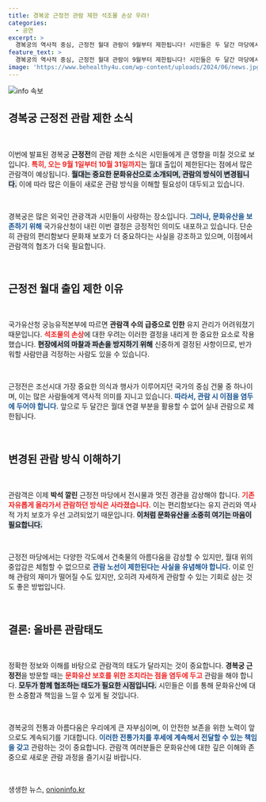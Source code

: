 ```yaml
---
title: 경복궁 근정전 관람 제한 석조물 손상 우려!
categories:
  - 공연
excerpt: >
  경복궁의 역사적 중심, 근정전 월대 관람이 9월부터 제한됩니다! 시민들은 두 달간 마당에서만 관람 가능해져, 문화유산 보존의 중요성이 다시금 강조됩니다. 놓치지 마세요!
feature_text: >
  경복궁의 역사적 중심, 근정전 월대 관람이 9월부터 제한됩니다! 시민들은 두 달간 마당에서만 관람 가능해져, 문화유산 보존의 중요성이 다시금 강조됩니다. 놓치지 마세요!
image: 'https://www.behealthy4u.com/wp-content/uploads/2024/06/news.jpg'
---
```


<p><img src="https://www.behealthy4u.com/wp-content/uploads/2024/06/news.jpg" alt="info 속보" /></p>

<h2 data-ke-size="size26">경복궁 근정전 관람 제한 소식</h2>

<p data-ke-size="size16">&nbsp;</p>

<p>이번에 발표된 경복궁 <b>근정전</b>의 관람 제한 소식은 시민들에게 큰 영향을 미칠 것으로 보입니다. <b><span style="color: #ee2323;">특히, 오는 9월 1일부터 10월 31일까지</span></b>는 월대 출입이 제한된다는 점에서 많은 관람객이 예상됩니다. <b><span style="background-color: #21538527;">월대는 중요한 문화유산으로 소개되며, 관람의 방식이 변경됩니다.</span></b> 이에 따라 많은 이들이 새로운 관람 방식을 이해할 필요성이 대두되고 있습니다. </p>

<p data-ke-size="size16">&nbsp;</p>

<p>경복궁은 많은 외국인 관광객과 시민들이 사랑하는 장소입니다. <b><span style="color: #1a5490;">그러나, 문화유산을 보존하기 위해</span></b> 국가유산청이 내린 이번 결정은 긍정적인 의미도 내포하고 있습니다. 단순히 관람의 편리함보다 문화재 보호가 더 중요하다는 사실을 강조하고 있으며, 이점에서 관람객의 협조가 더욱 필요합니다.</p>

<p data-ke-size="size16">&nbsp;</p>

<h2 data-ke-size="size26">근정전 월대 출입 제한 이유</h2>

<p data-ke-size="size16">&nbsp;</p>

<p>국가유산청 궁능유적본부에 따르면 <b>관람객 수의 급증으로 인한</b> 유지 관리가 어려워졌기 때문입니다. <b><span style="color: #ee2323;">석조물의 손상</span></b>에 대한 우려는 이러한 결정을 내리게 한 중요한 요소로 작용했습니다. <b><span style="background-color: #21538527;">현장에서의 마찰과 파손을 방지하기 위해</span></b> 신중하게 결정된 사항이므로, 반가워할 사람만큼 걱정하는 사람도 있을 수 있습니다.</p>

<p data-ke-size="size16">&nbsp;</p>

<p>근정전은 조선시대 가장 중요한 의식과 행사가 이루어지던 국가의 중심 건물 중 하나이며, 이는 많은 사람들에게 역사적 의미를 지니고 있습니다. <b><span style="color: #1a5490;">따라서, 관람 시 이점을 염두에 두어야 합니다.</span></b> 앞으로 두 달간은 월대 연결 부분을 활용할 수 없어 실내 관람으로 제한됩니다.</p>

<p data-ke-size="size16">&nbsp;</p>

<h2 data-ke-size="size26">변경된 관람 방식 이해하기</h2>

<p data-ke-size="size16">&nbsp;</p>

<p>관람객은 이제 <b>박석 깔린</b> 근정전 마당에서 전시물과 멋진 경관을 감상해야 합니다. <b><span style="color: #ee2323;">기존 자유롭게 올라가서 관람하던 방식은 사라졌습니다.</span></b> 이는 편리함보다는 유지 관리와 역사적 가치 보호가 우선 고려되었기 때문입니다. <b><span style="background-color: #21538527;">이처럼 문화유산을 소중히 여기는 마음이 필요합니다.</span></b></p>

<p data-ke-size="size16">&nbsp;</p>

<p>근정전 마당에서는 다양한 각도에서 건축물의 아름다움을 감상할 수 있지만, 월대 위의 중압감은 체험할 수 없으므로 <b><span style="color: #1a5490;">관람 노선이 제한된다는 사실을 유념해야 합니다.</span></b> 이로 인해 관람의 재미가 떨어질 수도 있지만, 오히려 자세하게 관람할 수 있는 기회로 삼는 것도 좋은 방법입니다.</p>

<p data-ke-size="size16">&nbsp;</p>

<h2 data-ke-size="size26">결론: 올바른 관람태도</h2>

<p data-ke-size="size16">&nbsp;</p>

<p>정확한 정보와 이해를 바탕으로 관람객의 태도가 달라지는 것이 중요합니다. <b>경복궁 근정전</b>을 방문할 때는 <b><span style="color: #ee2323;">문화유산 보호를 위한 조치라는 점을 염두에 두고</span></b> 관람을 해야 합니다. <b><span style="background-color: #21538527;">모두가 함께 협조하는 태도가 필요한 시점입니다.</span></b> 시민들은 이를 통해 문화유산에 대한 소중함과 책임을 느낄 수 있게 될 것입니다.</p>

<p data-ke-size="size16">&nbsp;</p>

<p>경복궁의 전통과 아름다움은 우리에게 큰 자부심이며, 이 안전한 보존을 위한 노력이 앞으로도 계속되기를 기대합니다. <b><span style="color: #1a5490;">이러한 전통가치를 후세에 계속해서 전달할 수 있는 책임을 갖고</span></b> 관람하는 것이 중요합니다. 관람객 여러분들은 문화유산에 대한 깊은 이해와 존중으로 새로운 관람 과정을 즐기시길 바랍니다.</p>

<p data-ke-size="size16">&nbsp;</p>
생생한 뉴스, <a href="https://onioninfo.kr" rel="dofollow">onioninfo.kr</a>


